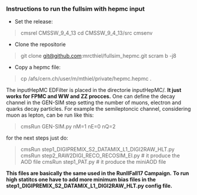 ### Instructions to run the fullsim with hepmc input

- Set the release:
> cmsrel CMSSW_9_4_13
> cd CMSSW_9_4_13/src
> cmsenv

- Clone the repositorie
> git clone git@github.com:mrcthiel/fullsim_hepmc.git
> scram b -j8

- Copy a hepmc file:
> cp /afs/cern.ch/user/m/mthiel/private/hepmc.hepmc .

The inputHepMC EDFilter is placed in the directorie inputHepMC/. **It just works for FPMC and WW and ZZ procces.** One can define the decay channel in the GEN-SIM step setting the number of muons, electron and quarks decay particles. For example the semileptoncic channel, considering muon as lepton, can be run like this: 

> cmsRun GEN-SIM.py nM=1 nE=0 nQ=2

for the next steps just do:

> cmsRun step1_DIGIPREMIX_S2_DATAMIX_L1_DIGI2RAW_HLT.py
> cmsRun step2_RAW2DIGI_RECO_RECOSIM_EI.py # it produce the AOD file
> cmsRun step1_PAT.py # it produce the miniAOD file

**This files are basically the same used in the RunIIFall17 Campaign.**
**To run high statitcs one have to add more minimum bias files in the step1_DIGIPREMIX_S2_DATAMIX_L1_DIGI2RAW_HLT.py config file.**


